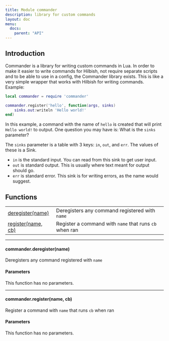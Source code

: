 ```yaml
---
title: Module commander
description: library for custom commands
layout: doc
menu:
  docs:
    parent: "API"
---
```


## Introduction

Commander is a library for writing custom commands in Lua.
In order to make it easier to write commands for Hilbish,
not require separate scripts and to be able to use in a config,
the Commander library exists. This is like a very simple wrapper
that works with Hilbish for writing commands. Example:

```lua
local commander = require 'commander'

commander.register('hello', function(args, sinks)
	sinks.out:writeln 'Hello world!'
end)
```

In this example, a command with the name of `hello` is created
that will print `Hello world!` to output. One question you may
have is: What is the `sinks` parameter?

The `sinks` parameter is a table with 3 keys: `in`, `out`,
and `err`. The values of these is a <a href="/Hilbish/docs/api/hilbish/#sink" style="text-decoration: none;">Sink</a>.

- `in` is the standard input. You can read from this sink
to get user input.
- `out` is standard output. This is usually where text meant for
output should go.
- `err` is standard error. This sink is for writing errors, as the
name would suggest.

## Functions
|||
|----|----|
|<a href="#deregister">deregister(name)</a>|Deregisters any command registered with `name`|
|<a href="#register">register(name, cb)</a>|Register a command with `name` that runs `cb` when ran|

<hr><div id='deregister'>
<h4 class='heading'>
commander.deregister(name)
<a href="#deregister" class='heading-link'>
	<i class="fas fa-paperclip"></i>
</a>
</h4>

Deregisters any command registered with `name`
#### Parameters
This function has no parameters.  
</div><hr><div id='register'>
<h4 class='heading'>
commander.register(name, cb)
<a href="#register" class='heading-link'>
	<i class="fas fa-paperclip"></i>
</a>
</h4>

Register a command with `name` that runs `cb` when ran
#### Parameters
This function has no parameters.  
</div>